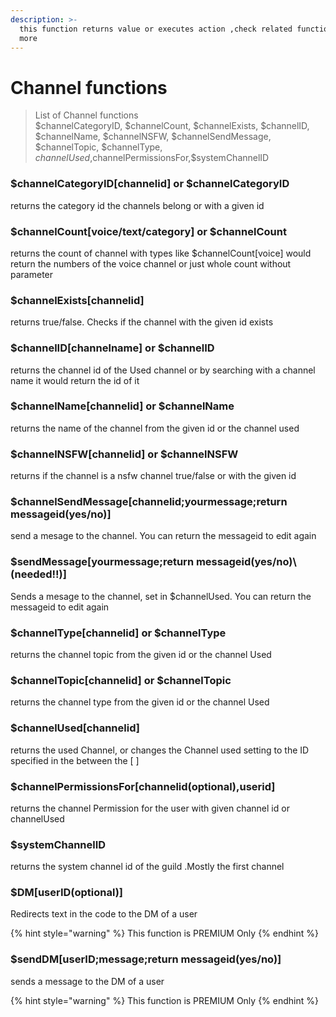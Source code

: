 ```yaml
---
description: >-
  this function returns value or executes action ,check related functions for
  more
---
```


# Channel functions

> List of Channel functions  
> $channelCategoryID, $channelCount, $channelExists, $channelID, $channelName, $channelNSFW, $channelSendMessage, $channelTopic, $channelType, $channelUsed,$channelPermissionsFor,$systemChannelID

### $channelCategoryID\[channelid\] or $channelCategoryID

returns the category id the channels belong or with a given id

### $channelCount\[voice/text/category\] or $channelCount

returns the count of channel with types like $channelCount\[voice\] would return the numbers of the voice channel or just whole count without parameter

### $channelExists\[channelid\]

returns true/false. Checks if the channel with the given id exists

### $channelID\[channelname\] or $channelID

returns the channel id of the Used channel or by searching with a channel name it would return the id of it

### $channelName\[channelid\] or $channelName

returns the name of the channel from the given id or the channel used

### $channelNSFW\[channelid\] or $channelNSFW

returns if the channel is a nsfw channel true/false or with the given id

### $channelSendMessage\[channelid;yourmessage;return messageid\(yes/no\)\] 

send a mesage to the channel. You can return the messageid to edit again

### $sendMessage\[yourmessage;return messageid\(yes/no\)\ \(needed!!\)] 

Sends a mesage to the channel, set in $channelUsed. You can return the messageid to edit again

### $channelType\[channelid\] or $channelType

returns the channel topic from the given id or the channel Used

### $channelTopic\[channelid\] or $channelTopic

returns the channel type from the given id or the channel Used

### $channelUsed\[channelid\]

returns the used Channel, or changes the Channel used setting to the ID specified in the between the \[ \]

### $channelPermissionsFor\[channelid\(optional\),userid\]

returns the channel Permission for the user with given channel id or channelUsed

### $systemChannelID

returns the system channel id of the guild .Mostly the first channel

### $DM\[userID\(optional)\] 

Redirects text in the code to the DM of a user

{% hint style="warning" %}
This function is PREMIUM Only
{% endhint %}

### $sendDM\[userID;message;return messageid\(yes/no\)\]

sends a message to the DM of a user

{% hint style="warning" %}
This function is PREMIUM Only
{% endhint %}
